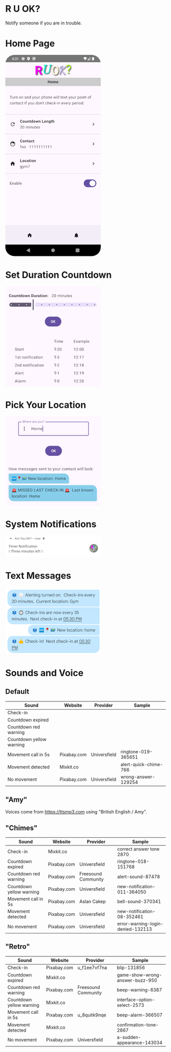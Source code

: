 # R U OK?

Notify someone if you are in trouble.

# Home Page

![home](docs/home.png)

# Set Duration Countdown

![home](docs/duration.png)

# Pick Your Location

![home](docs/location.png)

# System Notifications

![home](docs/notification.png)

# Text Messages

![home](docs/txt_messages.png)


# Sounds and Voice

## Default

| Sound                    | Website     | Provider     | Sample
|--------------------------|-------------|--------------| ------------------------------
| Check-in                 |             |              |
| Countdown expired        |             |              |
| Countdown red warning    |             |              |
| Countdown yellow warning |             |              |
| Movement call in 5s      | Pixabay.com | Universfield | ringtone-019-365651
| Movement detected        | Mixkit.co   |              | alert-quick-chime-766
| No movement              | Pixabay.com | Universfield | wrong-answer-129254



## "Amy"

Voices come from https://ttsmp3.com using "British English / Amy".


## "Chimes"

| Sound                    | Website     | Provider            | Sample
|--------------------------|-------------|---------------------| ------------------------------
| Check-in                 | Mixkit.co   |                     | correct answer tone 2870
| Countdown expired        | Pixabay.com | Universfield        | ringtone-018-151768
| Countdown red warning    | Pixabay.com | Freesound Community | alert-sound-87478
| Countdown yellow warning | Pixabay.com | Universfield        | new-notification-011-364050
| Movement call in 5s      | Pixabay.com | Aslan Cakep         | bell-sound-370341
| Movement detected        | Pixabay.com | Universfield        | new-notification-08-352461
| No movement              | Pixabay.com | Universfield        | error-warning-login-denied-132113


## "Retro"

| Sound                    | Website     | Provider            | Sample
|--------------------------|-------------|---------------------| ------------------------------
| Check-in                 | Pixabay.com | u_f1ee7vf7na        | blip-131856
| Countdown expired        | Mixkit.co   |                     | game-show-wrong-answer-buzz-950
| Countdown red warning    | Pixabay.com | Freesound Community | beep-warning-6387
| Countdown yellow warning | Mixkit.co   |                     | interface-option-select-2573 
| Movement call in 5s      | Pixabay.com | u_8quitk9nqe        | beep-alarm-366507
| Movement detected        | Mixkit.co   |                     | confirmation-tone-2867
| No movement              | Pixabay.com | Universfield        | a-sudden-appearance-143034
